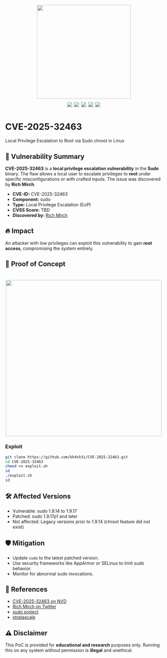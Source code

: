 <h1 align="center">
  <br>
  <a><img src="/img/logo.png" alt="" width="300px;"></a>
  <br>
  <img src="https://img.shields.io/badge/PRs-welcome-blue">
  <img src="https://img.shields.io/github/last-commit/kh4sh3i/CVE-2025-32463">
  <img src="https://img.shields.io/github/commit-activity/m/kh4sh3i/CVE-2025-32463">
  <a href="https://twitter.com/intent/follow?screen_name=kh4sh3i_"><img src="https://img.shields.io/twitter/follow/kh4sh3i_?style=flat&logo=twitter"></a>
  <a href="https://github.com/kh4sh3i"><img src="https://img.shields.io/github/stars/kh4sh3i?style=flat&logo=github"></a>
</h1>


# CVE-2025-32463
Local Privilege Escalation to Root via Sudo chroot in Linux


## 🛑 Vulnerability Summary

**CVE-2025-32463** is a **local privilege escalation vulnerability** in the **Sudo** binary. The flaw allows a local user to escalate privileges to **root** under specific misconfigurations or with crafted inputs. The issue was discovered by **Rich Mirch**.

- **CVE-ID:** CVE-2025-32463  
- **Component:** sudo  
- **Type:** Local Privilege Escalation (EoP)  
- **CVSS Score:** TBD  
- **Discovered by:** [Rich Mirch](https://twitter.com/rmirch)

## 🔥 Impact

An attacker with low privileges can exploit this vulnerability to gain **root access**, compromising the system entirely.

## 🧪 Proof of Concept
<h1 align="center">
  <a><img src="/img/poc.jpg" alt="" width="500px;"></a>
</h1>

###  Exploit
```bash
git clone https://github.com/kh4sh3i/CVE-2025-32463.git
cd CVE-2025-32463
chmod +x exploit.sh
id
./exploit.sh
id
```

## 🛠 Affected Versions

- Vulnerable: sudo 1.9.14 to 1.9.17
- Patched: sudo 1.9.17p1 and later
- Not affected: Legacy versions prior to 1.9.14 (chroot feature did not exist)

## 🛡️ Mitigation

- Update `sudo` to the latest patched version.
- Use security frameworks like AppArmor or SELinux to limit sudo behavior.
- Monitor for abnormal sudo invocations.

## 🧷 References

- [CVE-2025-32463 on NVD](https://nvd.nist.gov/vuln/detail/CVE-2025-32463)
- [Rich Mirch on Twitter](https://twitter.com/rmirch)
- [sudo project](https://www.sudo.ws)
- [stratascale](https://www.stratascale.com/vulnerability-alert-CVE-2025-32463-sudo-chroot)

## ⚠️ Disclaimer

This PoC is provided for **educational and research** purposes only. Running this on any system without permission is **illegal** and unethical.
